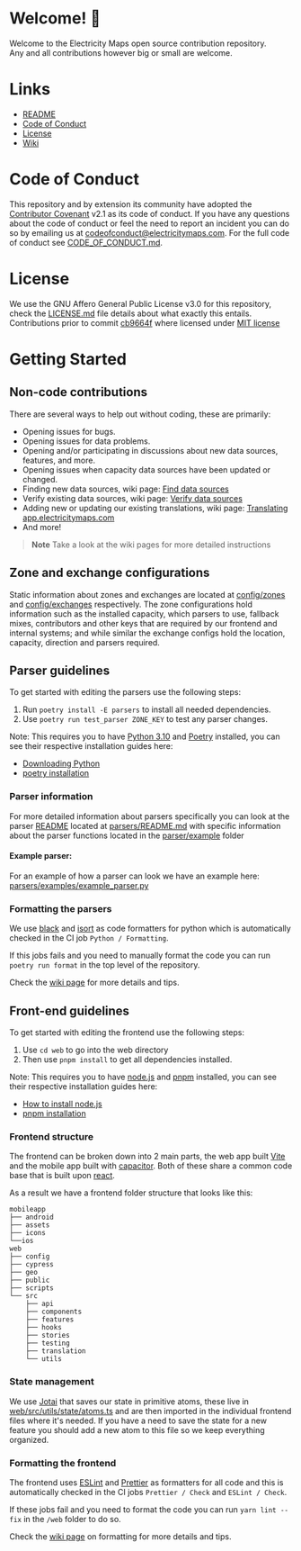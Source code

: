 # Welcome! 🎉

Welcome to the Electricity Maps open source contribution repository. </br>
Any and all contributions however big or small are welcome.

# Links

- [README][readme]
- [Code of Conduct][code of conduct]
- [License][license]
- [Wiki][wiki]

# Code of Conduct

This repository and by extension its community have adopted the [Contributor Covenant][contributor covenant] v2.1 as its code of conduct.
If you have any questions about the code of conduct or feel the need to report an incident you can do so by emailing us at codeofconduct@electricitymaps.com. For the full code of conduct see [CODE_OF_CONDUCT.md][code of conduct].

# License

We use the GNU Affero General Public License v3.0 for this repository, check the [LICENSE.md][license] file details about what exactly this entails. Contributions prior to commit [cb9664f][commit cb9664f] where licensed under [MIT license][old_license]

# Getting Started

## Non-code contributions

There are several ways to help out without coding, these are primarily:

- Opening issues for bugs.
- Opening issues for data problems.
- Opening and/or participating in discussions about new data sources, features, and more.
- Opening issues when capacity data sources have been updated or changed.
- Finding new data sources, wiki page: [Find data sources][wiki find data sources]
- Verify existing data sources, wiki page: [Verify data sources][wiki verify data sources]
- Adding new or updating our existing translations, wiki page: [Translating app.electricitymaps.com][wiki translating the app]
- And more!

> **Note**
> Take a look at the wiki pages for more detailed instructions

## Zone and exchange configurations

Static information about zones and exchanges are located at [config/zones][config zones] and [config/exchanges][config exchanges] respectively.
The zone configurations hold information such as the installed capacity, which parsers to use, fallback mixes, contributors and other keys that are required by our frontend and internal systems; and while similar the exchange configs hold the location, capacity, direction and parsers required.

## Parser guidelines

To get started with editing the parsers use the following steps:

1. Run `poetry install -E parsers` to install all needed dependencies.
2. Use `poetry run test_parser ZONE_KEY` to test any parser changes.

Note: This requires you to have [Python 3.10][python homepage] and [Poetry][poetry homepage] installed, you can see their respective installation guides here:

- [Downloading Python][python install guide]
- [poetry installation][poetry install guide]

### Parser information

For more detailed information about parsers specifically you can look at the parser [README][parser readme] located at [parsers/README.md][parser readme] with specific information about the parser functions located in the [parser/example][parser examples folder] folder

#### Example parser:

For an example of how a parser can look we have an example here: </br> [parsers/examples/example_parser.py][example parser]

### Formatting the parsers

We use [black][black homepage] and [isort][isort homepage] as code formatters for python which is automatically checked in the CI job `Python / Formatting`.

If this jobs fails and you need to manually format the code you can run `poetry run format` in the top level of the repository.

Check the [wiki page][wiki python code formatting] for more details and tips.

## Front-end guidelines

To get started with editing the frontend use the following steps:

1. Use `cd web` to go into the web directory
2. Then use `pnpm install` to get all dependencies installed.

Note: This requires you to have [node.js][node homepage] and [pnpm][pnpm homepage] installed, you can see their respective installation guides here:

- [How to install node.js][node installation guide]
- [pnpm installation][pnpm installation guide]

### Frontend structure

The frontend can be broken down into 2 main parts, the web app built [Vite][vitejs] and the mobile app built with [capacitor][capacitorjs].
Both of these share a common code base that is built upon [react][reactjs].

As a result we have a frontend folder structure that looks like this:

```
mobileapp
├── android
├── assets
├── icons
└──ios
web
├── config
├── cypress
├── geo
├── public
├── scripts
└── src
    ├── api
    ├── components
    ├── features
    ├── hooks
    ├── stories
    ├── testing
    ├── translation
    └── utils
```

### State management

We use [Jotai][jotai homepage] that saves our state in primitive atoms, these live in [web/src/utils/state/atoms.ts][jotai atoms] and are then imported in the individual frontend files where it's needed. If you have a need to save the state for a new feature you should add a new atom to this file so we keep everything organized.

### Formatting the frontend

The frontend uses [ESLint][eslint homepage] and [Prettier][prettier homepage] as formatters for all code and this is automatically checked in the CI jobs `Prettier / Check` and `ESLint / Check`.

If these jobs fail and you need to format the code you can run `yarn lint --fix` in the `/web` folder to do so.

Check the [wiki page][wiki js code formatting] on formatting for more details and tips.

<!-- Link definitions to keep the text clean -->

[poetry homepage]: https://python-poetry.org/
[python homepage]: https://www.python.org/
[python install guide]: https://wiki.python.org/moin/BeginnersGuide/Download
[poetry install guide]: https://python-poetry.org/docs/#installation
[example parser]: https://github.com/electricitymaps/electricitymaps-contrib/blob/master/parsers/examples/example_parser.py
[black homepage]: https://github.com/psf/black
[isort homepage]: https://pycqa.github.io/isort/
[wiki python code formatting]: https://github.com/electricitymaps/electricitymaps-contrib/wiki/Format-your-code-contribution#python-code-formatting
[node homepage]: https://nodejs.org/
[pnpm homepage]: https://pnpm.io/
[node installation guide]: https://nodejs.dev/en/learn/how-to-install-nodejs/
[pnpm installation guide]: https://pnpm.io/installation
[jotai homepage]: https://jotai.org/
[jotai atoms]: https://github.com/electricitymaps/electricitymaps-contrib/blob/master/web/src/utils/state/atoms.ts
[eslint homepage]: https://eslint.org/
[prettier homepage]: https://prettier.io/
[wiki js code formatting]: https://github.com/electricitymaps/electricitymaps-contrib/wiki/Format-your-code-contribution#js-code-formatting
[wiki translating the app]: https://github.com/electricitymaps/electricitymaps-contrib/wiki/Translating-app.electricitymaps.com
[reactjs]: https://reactjs.org/
[vitejs]: https://vitejs.dev/
[capacitorjs]: https://capacitorjs.com/
[readme]: https://github.com/electricitymaps/electricitymaps-contrib/blob/master/README.md
[code of conduct]: https://github.com/electricitymaps/electricitymaps-contrib/blob/master/CODE_OF_CONDUCT.md
[license]: https://github.com/electricitymaps/electricitymaps-contrib/blob/master/LICENSE.md
[wiki]: https://github.com/electricitymaps/electricitymaps-contrib/wiki
[wiki find data sources]: https://github.com/electricitymaps/electricitymaps-contrib/wiki/Find-data-sources
[wiki verify data sources]: https://github.com/electricitymaps/electricitymaps-contrib/wiki/Verify-data-sources
[contributor covenant]: https://www.contributor-covenant.org/
[commit cb9664f]: https://github.com/electricitymaps/electricitymaps-contrib/commit/cb9664f43f0597bedf13e832047c3fc10e67ba4e
[old_license]: https://github.com/electricitymaps/electricitymaps-contrib/blob/master/LICENSE_MIT.txt
[config zones]: https://github.com/electricitymaps/electricitymaps-contrib/tree/master/config/zones
[config exchanges]: https://github.com/electricitymaps/electricitymaps-contrib/tree/master/config/exchanges
[parser readme]: https://github.com/electricitymaps/electricitymaps-contrib/tree/master/parsers/README.md
[parser examples folder]: https://github.com/electricitymaps/electricitymaps-contrib/blob/master/parsers/examples/

